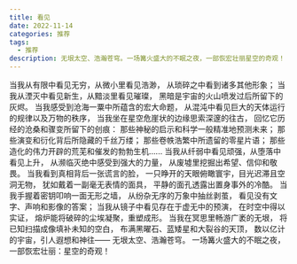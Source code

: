 ```yaml
---
title: 看见
date: 2022-11-14
categories: 推荐
tags:
  - 推荐
description: 无垠太空、浩瀚苍穹。一场篝火盛大的不眠之夜，一部恢宏壮丽星空的奇观！
---
```


当我从有限中看见无穷，从微小里看见浩渺，
从琐碎之中看到诸多其他形象；
当我从湮灭中看见新生，从黯淡里看见璀璨，
黑暗是宇宙的火山喷发过后所留下的灰烬。
当我感受到沧海一粟中所蕴含的宏大命题，
从混沌中看见巨大的天体运行的规律以及万物的秩序，
当我坐在星空危崖状的边缘思索深邃的往古，
回忆它历经的沧桑和骤变所留下的创痕：
那些神秘的启示和科学一般精准地预测未来；
那些演变和衍化背后所隐藏的千丝万缕；
那些卷帙浩繁中所遗留的零星片语；
那些造化的伟力开辟的荒芜和催发的勃勃生机......
当我从纤弱中看见顽强，从堕落中看见上升，
从濒临灭绝中感受到强大的力量，
从废墟里挖掘出希望、信仰和敬畏。
当我看到真相背后一张谎言的脸，
一只睁开的天眼俯瞰寰宇，目光迟滞且空洞无物，
犹如戴着一副毫无表情的面具，
平静的面孔透露出置身事外的冷酷。
当我手握着密钥叩响一面无形之墙，
从纷杂无序的万象中抽丝剥茧，
看见没有文字、声响和影像的答案；
当我从镜子中看见存在于虚无中的预演，
在时空中得以实证，
熔炉能将破碎的尘埃凝聚，重塑成形。
当我在冥思里畅游广袤的无垠，
将已知扫描成像填补未知的空白，
布满黑曜石、蓝矮星和大裂谷的天顶，
数以亿计的宇宙，引人遐想和神往——
无垠太空、浩瀚苍穹。
一场篝火盛大的不眠之夜，
一部恢宏壮丽：星空的奇观！
